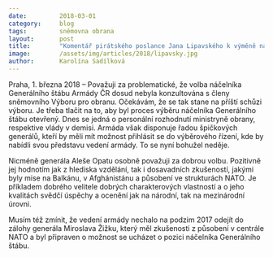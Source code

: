 ```yaml
---
date:         2018-03-01
category:     blog
tags:         sněmovna obrana
layout:       post
title:        "Komentář pirátského poslance Jana Lipavského k výměně náčelníka Generálního štábu Armády ČR"
image:        /assets/img/articles/2018/lipavsky.jpg
author:       Karolína Sadílková
---
```


Praha, 1. března 2018 – Považuji za problematické, že volba náčelníka Generálního štábu Armády ČR dosud nebyla konzultována s členy sněmovního Výboru pro obranu. Očekávám, že se tak stane na příští schůzi výboru.  Je třeba tlačit na to, aby byl proces výběru náčelníka Generálního štábu otevřený. Dnes se jedná o personální rozhodnutí ministryně obrany, respektive vlády v demisi. Armáda však disponuje řadou špičkových generálů, kteří by měli mít možnost přihlásit se do výběrového řízení, kde by nabídli svou představu vedení armády. To se nyní bohužel neděje.
 
Nicméně generála Aleše Opatu osobně považuji za dobrou volbu. Pozitivně jej hodnotím jak z hlediska vzdělání, tak i dosavadních zkušeností, jakými byly mise na Balkánu, v Afghánistánu a působení ve strukturách NATO. Je příkladem dobrého velitele dobrých charakterových vlastností a o jeho kvalitách svědčí úspěchy a ocenění jak na národní, tak na mezinárodní úrovni.

Musím též zmínit, že vedení armády nechalo na podzim 2017 odejít do zálohy generála Miroslava Žižku, který měl zkušenosti z působení v centrále NATO a byl připraven o možnost se ucházet o pozici náčelníka Generálního štábu. 
